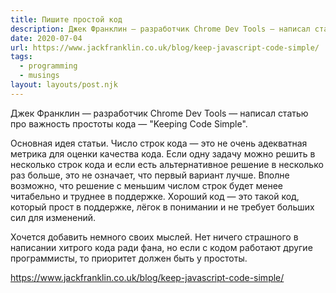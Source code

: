 ```yaml
---
title: Пишите простой код
description: Джек Франклин — разработчик Chrome Dev Tools — написал статью про важность простоты кода
date: 2020-07-04
url: https://www.jackfranklin.co.uk/blog/keep-javascript-code-simple/
tags:
  - programming
  - musings
layout: layouts/post.njk
---
```

Джек Франклин — разработчик Chrome Dev Tools — написал статью про важность простоты кода — "Keeping Code Simple".

Основная идея статьи. Число строк кода — это не очень адекватная метрика для оценки качества кода. Если одну задачу можно решить в несколько строк кода и если есть альтернативное решение в несколько раз больше, это не означает, что первый вариант лучше. Вполне возможно, что решение с меньшим числом строк будет менее читабельно и труднее в поддержке. Хороший код — это такой код, который прост в поддержке, лёгок в понимании и не требует больших сил для изменений.

Хочется добавить немного своих мыслей. Нет ничего страшного в написании хитрого кода ради фана, но если с кодом работают другие программисты, то приоритет должен быть у простоты.

https://www.jackfranklin.co.uk/blog/keep-javascript-code-simple/
